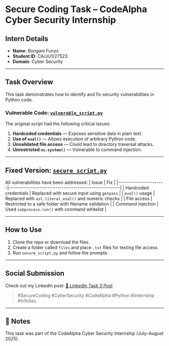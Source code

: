 
# Secure Coding Task – CodeAlpha Cyber Security Internship

##  Intern Details
- **Name**: Bongani Funzo
- **Student ID**: CA/JU1/27523
- **Domain**: Cyber Security

---

## Task Overview
This task demonstrates how to identify and fix security vulnerabilities in Python code.

### Vulnerable Code: [`vulnerable_script.py`](./vulnerable_script.py)
The original script had the following critical issues:
1. **Hardcoded credentials** — Exposes sensitive data in plain text.
2. **Use of `eval()`** — Allows execution of arbitrary Python code.
3. **Unvalidated file access** — Could lead to directory traversal attacks.
4. **Unrestricted `os.system()`** — Vulnerable to command injection.

---

## Fixed Version: [`secure_script.py`](./secure_script.py)
All vulnerabilities have been addressed:
| Issue                 | Fix                                                   |
|-----------------------|-------------------------------------------------------|
| Hardcoded credentials | Replaced with secure input using `getpass`            |
| `eval()` usage        | Replaced with `ast.literal_eval()` and numeric checks |
| File access           | Restricted to a safe folder with filename validation  |
| Command injection     | Used `subprocess.run()` with command whitelist        |

---

## How to Use
1. Clone the repo or download the files.
2. Create a folder called `files` and place `.txt` files for testing file access.
3. Run `secure_script.py` and follow the prompts.

---

## Social Submission
Check out my LinkedIn post: [🔗 LinkedIn Task 3 Post](#https://www.linkedin.com/posts/bongani-funzo-788887283_securecoding-cybersecurity-codealpha-activity-7358447087417475072-gENx?utm_source=share&utm_medium=member_desktop&rcm=ACoAAEUBy5gB6SSC1NCv4kevzDAThOqe5RnwB54)
> #SecureCoding #CyberSecurity #CodeAlpha #Python #Internship #InfoSec

---

## 📌 Notes
This task was part of the CodeAlpha Cyber Security Internship (July–August 2025).
